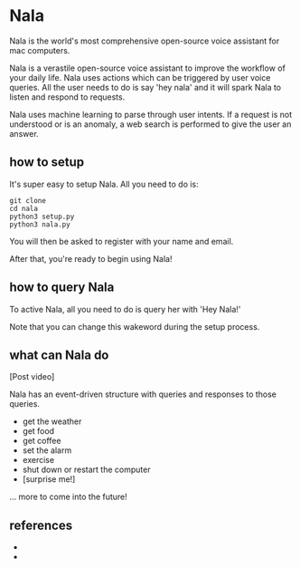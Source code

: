 # Nala

Nala is the world's most comprehensive open-source voice assistant for mac computers. 

Nala is a verastile open-source voice assistant to improve the workflow of 
your daily life. Nala uses actions which can be triggered by user voice queries. 
All the user needs to do is say 'hey nala' and it will spark Nala to listen 
and respond to requests.

Nala uses machine learning to parse through user intents. If a request is not 
understood or is an anomaly, a web search is performed to give the user an answer.

## how to setup

It's super easy to setup Nala. All you need to do is:

    git clone 
    cd nala
    python3 setup.py
    python3 nala.py
    
You will then be asked to register with your name and email.

After that, you're ready to begin using Nala! 

## how to query Nala

To active Nala, all you need to do is query her with 'Hey Nala!'

Note that you can change this wakeword during the setup process.

## what can Nala do

[Post video]

Nala has an event-driven structure with queries and responses to those queries. 

* get the weather 
* get food 
* get coffee 
* set the alarm
* exercise 
* shut down or restart the computer 
* [surprise me!]

... more to come into the future! 

## references 
* []()
* []()
